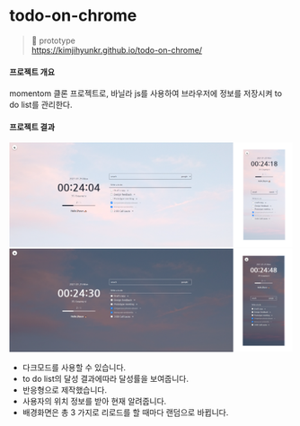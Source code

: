 # todo-on-chrome
> 🔨 prototype   
> https://kimjihyunkr.github.io/todo-on-chrome/
   
#### 프로젝트 개요  
momentom 클론 프로젝트로, 바닐라 js를 사용하여 브라우저에 정보를 저장시켜 to do list를 관리한다.
   
#### 프로젝트 결과
   
![project result image 1](img/sc1.png)
![project result image 1](img/sc2.png)

* 다크모드를 사용할 수 있습니다.
* to do list의 달성 결과에따라 달성률을 보여줍니다.
* 반응형으로 제작했습니다.
* 사용자의 위치 정보를 받아 현재 알려줍니다.
* 배경화면은 총 3 가지로 리로드를 할 때마다 랜덤으로 바뀝니다.


